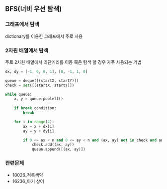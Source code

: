 ## BFS(너비 우선 탐색)
  
### 그래프에서 탐색
dictionary를 이용한 그래프에서 주로 사용
  
### 2차원 배열에서 탐색
주로 2차원 배열에서 최단거리를 이동 혹은 탐색 할 경우 자주 사용되는 기법
```python
dx, dy = [-1, 0, 0, 1], [0, -1, 1, 0]

queue = deque([(startX, startY)])
check = set([(startX, startY)])

while queue:
    x, y = queue.popleft()
       
    if break condition:
        break

    for i in range(4):
        ax = x + dx[i]
        ay = y + dy[i]

        if 0 <= ax < n and 0 <= ay < n and (ax, ay) not in check and another condition:
            check.add((ax, ay))
            queue.append([(ax, ay)])
```
  
### 관련문제
* 10026_적록색약
* 16236_아기 상어
